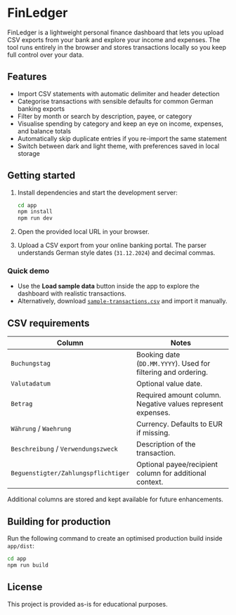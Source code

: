# FinLedger

FinLedger is a lightweight personal finance dashboard that lets you upload CSV exports from your bank and explore your income and expenses. The tool runs entirely in the browser and stores transactions locally so you keep full control over your data.

## Features

- Import CSV statements with automatic delimiter and header detection
- Categorise transactions with sensible defaults for common German banking exports
- Filter by month or search by description, payee, or category
- Visualise spending by category and keep an eye on income, expenses, and balance totals
- Automatically skip duplicate entries if you re-import the same statement
- Switch between dark and light theme, with preferences saved in local storage

## Getting started

1. Install dependencies and start the development server:

   ```bash
   cd app
   npm install
   npm run dev
   ```

2. Open the provided local URL in your browser.
3. Upload a CSV export from your online banking portal. The parser understands German style dates (`31.12.2024`) and decimal commas.

### Quick demo

- Use the **Load sample data** button inside the app to explore the dashboard with realistic transactions.
- Alternatively, download [`sample-transactions.csv`](app/public/sample-transactions.csv) and import it manually.

## CSV requirements

| Column               | Notes                                                                 |
| -------------------- | --------------------------------------------------------------------- |
| `Buchungstag`        | Booking date (`DD.MM.YYYY`). Used for filtering and ordering.         |
| `Valutadatum`        | Optional value date.                                                  |
| `Betrag`             | Required amount column. Negative values represent expenses.           |
| `Währung` / `Waehrung` | Currency. Defaults to EUR if missing.                                 |
| `Beschreibung` / `Verwendungszweck` | Description of the transaction.                                     |
| `Beguenstigter/Zahlungspflichtiger` | Optional payee/recipient column for additional context.            |

Additional columns are stored and kept available for future enhancements.

## Building for production

Run the following command to create an optimised production build inside `app/dist`:

```bash
cd app
npm run build
```

## License

This project is provided as-is for educational purposes.
